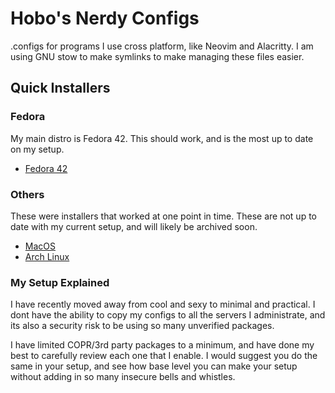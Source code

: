 # Hobo's Nerdy Configs

.configs for programs I use cross platform, like Neovim and Alacritty. I am using GNU stow to make symlinks to make managing these files easier.

## Quick Installers

### Fedora

My main distro is Fedora 42. This should work, and is the most up to date on my setup.

- [Fedora 42](fedora-install.md)


### Others

These were installers that worked at one point in time. These are not up to date with my current setup, and will likely be archived soon.

- [MacOS](mac-install.md)
- [Arch Linux](arch-install.md)


### My Setup Explained

I have recently moved away from cool and sexy to minimal and practical. I dont have the ability to copy my configs to all the servers I administrate, and its also a security risk to be using so many unverified packages.

I have limited COPR/3rd party packages to a minimum, and have done my best to carefully review each one that I enable. I would suggest you do the same in your setup, and see how base level you can make your setup without adding in so many insecure bells and whistles. 